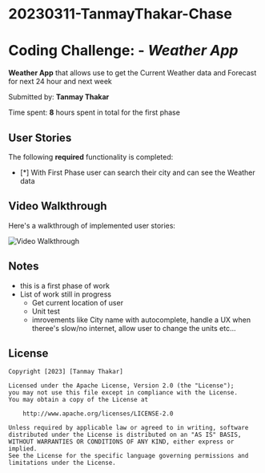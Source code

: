 # 20230311-TanmayThakar-Chase

# Coding Challenge: - *Weather App*

**Weather App** that allows use to get the Current Weather data and Forecast for next 24 hour and next week

Submitted by: **Tanmay Thakar**

Time spent: **8** hours spent in total for the first phase

## User Stories

The following **required** functionality is completed:

* [*] With First Phase user can search their city and can see the Weather data 


## Video Walkthrough

Here's a walkthrough of implemented user stories:

<img src='http://i.imgur.com/PVTkrZz.gif' 
title='Video Walkthrough' width='' alt='Video Walkthrough' />


## Notes
- this is a first phase of work
- List of work still in progress
  - Get current location of user
  - Unit test
  - imrovements like City name with autocomplete, handle a UX when theree's slow/no internet, allow user to change the units etc...

## License

    Copyright [2023] [Tanmay Thakar]

    Licensed under the Apache License, Version 2.0 (the "License");
    you may not use this file except in compliance with the License.
    You may obtain a copy of the License at

        http://www.apache.org/licenses/LICENSE-2.0

    Unless required by applicable law or agreed to in writing, software
    distributed under the License is distributed on an "AS IS" BASIS,
    WITHOUT WARRANTIES OR CONDITIONS OF ANY KIND, either express or implied.
    See the License for the specific language governing permissions and
    limitations under the License.
